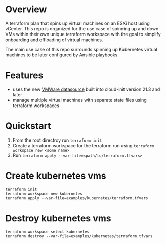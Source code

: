 # Overview
A terraform plan that spins up virtual machines on an ESXi host using vCenter. This repo is organized for the use case of spinning up and down VMs within their own unique terraform workspace with the goal to simplify onboarding and offloading of virtual machines.

The main use case of this repo surrounds spinning up Kubernetes virtual machines to be later configured by Ansible playbooks.



# Features
- uses the new [VMWare datasource](https://cloudinit.readthedocs.io/en/latest/topics/datasources/vmware.html) built into cloud-init version 21.3 and later
- manage multiple virtual machines with separate state files using terraform workspaces


# Quickstart
1. From the root directroy run `terraform init`
1. Create a terraform workspace for the terraform run using `terraform workspace new <some name>`
1. Run `terraform apply --var-file=<path/to/terraform.tfvars>`


# Create kubernetes vms
```
terraform init
terraform workspace new kubernetes
terraform apply --var-file=examples/kubernetes/terraform.tfvars
```

# Destroy kubernetes vms
```
terraform workspace select kubernetes
terraform destroy --var-file=examples/kubernetes/terraform.tfvars
```

